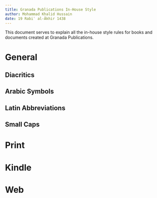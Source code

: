 ```yaml
---
title: Granada Publications In-House Style
author: Mohammad Khalid Hussain
date: 19 Rabiʿ al-Ākhir 1438
---
```


This document serves to explain all the in-house style rules for books and documents created at Granada Publications.

# General

## Diacritics

## Arabic Symbols

## Latin Abbreviations

## Small Caps

# Print

# Kindle

# Web